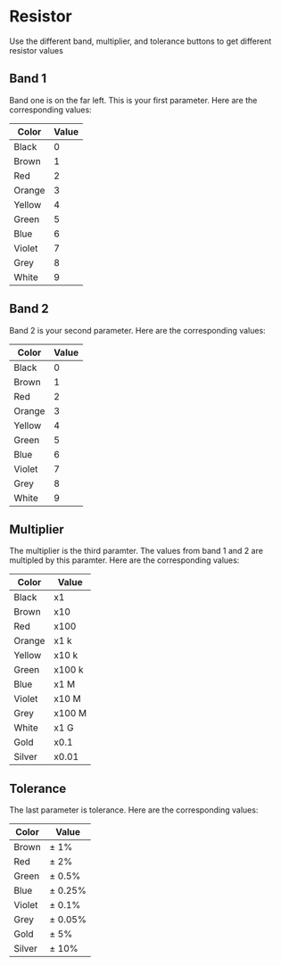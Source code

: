 # Resistor

Use the different band, multiplier, and tolerance buttons to get different resistor values

## Band 1

Band one is on the far left. This is your first parameter. Here are the corresponding values:

| Color  | Value |
| ------ | ----- |
| Black  | 0     |
| Brown  | 1     |
| Red    | 2     |
| Orange | 3     |
| Yellow | 4     |
| Green  | 5     |
| Blue   | 6     |
| Violet | 7     |
| Grey   | 8     |
| White  | 9     |

## Band 2

Band 2 is your second parameter. Here are the corresponding values:

| Color  | Value |
| ------ | ----- |
| Black  | 0     |
| Brown  | 1     |
| Red    | 2     |
| Orange | 3     |
| Yellow | 4     |
| Green  | 5     |
| Blue   | 6     |
| Violet | 7     |
| Grey   | 8     |
| White  | 9     |

## Multiplier

The multiplier is the third paramter. The values from band 1 and 2 are multipled by this paramter. Here are the corresponding values:

| Color  | Value  |
| ------ | ------ |
| Black  | x1     |
| Brown  | x10    |
| Red    | x100   |
| Orange | x1 k   |
| Yellow | x10 k  |
| Green  | x100 k |
| Blue   | x1 M   |
| Violet | x10 M  |
| Grey   | x100 M |
| White  | x1 G   |
| Gold   | x0.1   |
| Silver | x0.01  |

## Tolerance

The last parameter is tolerance. Here are the corresponding values:

| Color  | Value   |
| ------ | ------- |
| Brown  | ± 1%    |
| Red    | ± 2%    |
| Green  | ± 0.5%  |
| Blue   | ± 0.25% |
| Violet | ± 0.1%  |
| Grey   | ± 0.05% |
| Gold   | ± 5%    |
| Silver | ± 10%   |
